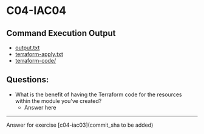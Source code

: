# C04-IAC04

## Command Execution Output
- [output.txt](output.txt)
- [terraform-apply.txt](terraform-apply.txt)
- [terraform-code/](terraform-code/)

## Questions:
- What is the benefit of having the Terraform code for the resources within the module you've created?
    - Answer here

<!-- Don't change anything below this point-->
<!-- Before commiting, remove both commented lines--> 
***
Answer for exercise [c04-iac03](commit_sha to be added)
